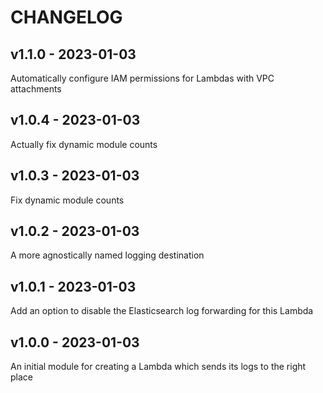 # CHANGELOG

## v1.1.0 - 2023-01-03

Automatically configure IAM permissions for Lambdas with VPC attachments

## v1.0.4 - 2023-01-03

Actually fix dynamic module counts

## v1.0.3 - 2023-01-03

Fix dynamic module counts

## v1.0.2 - 2023-01-03

A more agnostically named logging destination

## v1.0.1 - 2023-01-03

Add an option to disable the Elasticsearch log forwarding for this Lambda

## v1.0.0 - 2023-01-03

An initial module for creating a Lambda which sends its logs to the right place

